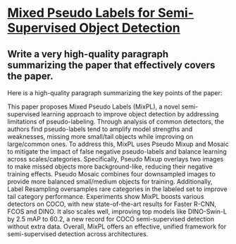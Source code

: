 # [Mixed Pseudo Labels for Semi-Supervised Object Detection](https://arxiv.org/abs/2312.07006)

## Write a very high-quality paragraph summarizing the paper that effectively covers the paper.

 Here is a high-quality paragraph summarizing the key points of the paper:

This paper proposes Mixed Pseudo Labels (MixPL), a novel semi-supervised learning approach to improve object detection by addressing limitations of pseudo-labeling. Through analysis of common detectors, the authors find pseudo-labels tend to amplify model strengths and weaknesses, missing more small/tail objects while improving on large/common ones. To address this, MixPL uses Pseudo Mixup and Mosaic to mitigate the impact of false negative pseudo-labels and balance learning across scales/categories. Specifically, Pseudo Mixup overlays two images to make missed objects more background-like, reducing their negative training effects. Pseudo Mosaic combines four downsampled images to provide more balanced small/medium objects for training. Additionally, Label Resampling oversamples rare categories in the labeled set to improve tail category performance. Experiments show MixPL boosts various detectors on COCO, with new state-of-the-art results for Faster R-CNN, FCOS and DINO. It also scales well, improving top models like DINO-Swin-L by 2.5 mAP to 60.2, a new record for COCO semi-supervised detection without extra data. Overall, MixPL offers an effective, unified framework for semi-supervised detection across architectures.
